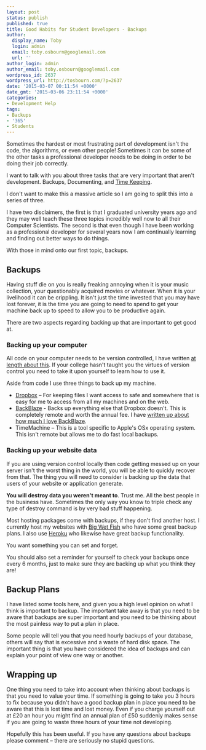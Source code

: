 ```yaml
---
layout: post
status: publish
published: true
title: Good Habits for Student Developers - Backups
author:
  display_name: Toby
  login: admin
  email: toby.osbourn@googlemail.com
  url: ''
author_login: admin
author_email: toby.osbourn@googlemail.com
wordpress_id: 2637
wordpress_url: http://tosbourn.com/?p=2637
date: '2015-03-07 00:11:54 +0000'
date_gmt: '2015-03-06 23:11:54 +0000'
categories:
- Development Help
tags:
- Backups
- '365'
- Students
---
```

Sometimes the hardest or most frustrating part of development isn't the code, the algorithms, or even other people! Sometimes it can be some of the other tasks a professional developer needs to be doing in order to be doing their job correctly.

I want to talk with you about three tasks that are very important that aren't development. Backups, Documenting, and [Time Keeping](/good-habits-for-student-developers-time-keeping/).

<p>I don't want to make this a massive article so I am going to split this into a series of three.</p>
<p>I have two disclaimers, the first is that I graduated university years ago and they may well teach these three topics incredibly well now to all their Computer Scientists. The second is that even though I have been working as a professional developer for several years now I am continually learning and finding out better ways to do things.</p>
<p>With those in mind onto our first topic, backups.</p>
<h2>Backups</h2>
<p>Having stuff die on you is really freaking annoying when it is your music collection, your questionably acquired movies or whatever. When it is your livelihood it can be crippling. It isn't just the time invested that you may have lost forever, it is the time you are going to need to spend to get your machine back up to speed to allow you to be productive again.</p>
<p>There are two aspects regarding backing up that are important to get good at.</p>
<h3>Backing up your computer</h3>
<p>All code on your computer needs to be version controlled, I have written <a href="http://thetomorrowlab.com/2015/02/why-web-developers-should-use-version-control/">at length about this</a>. If your college hasn't taught you the virtues of version control you need to take it upon yourself to learn how to use it.</p>
<p>Aside from code I use three things to back up my machine.</p>
<ul>
<li><a href="https://db.tt/IlOuq8C">Dropbox</a> – For keeping files I want access to safe and somewhere that is easy for me to access from all my machines and on the web.</li>
<li><a href="https://secure.backblaze.com/r/01tl1n">BackBlaze</a> - Backs up everything else that Dropbox doesn't. This is completely remote and worth the annual fee. I have <a href="http://tosbourn.com/backblaze-part-great-backup-solution/">written up about how much I love BackBlaze</a>.</li>
<li>TimeMachine – This is a tool specific to Apple's OSx operating system. This isn't remote but allows me to do fast local backups.</li>
</ul>
<h3>Backing up your website data</h3>
<p>If you are using version control locally then code getting messed up on your server isn't the worst thing in the world, you will be able to quickly recover from that. The thing you will need to consider is backing up the data that users of your website or application generate.</p>
<p><strong>You will destroy data you weren't meant to</strong>. Trust me. All the best people in the business have. Sometimes the only way you know to triple check any type of destroy command is by very bad stuff happening.</p>
<p>Most hosting packages come with backups, if they don't find another host. I currently host my websites with <a href="http://www.bigwetfish.co.uk/whmcs/aff.php?aff=264">Big Wet Fish</a> who have some great backup plans. I also use <a href="http://heroku.com">Heroku</a> who likewise have great backup functionality.</p>
<p>You want something you can set and forget.</p>
<p>You should also set a reminder for yourself to check your backups once every 6 months, just to make sure they are backing up what you think they are!</p>
<h2>Backup Plans</h2>
<p>I have listed some tools here, and given you a high level opinion on what I think is important to backup. The important take away is that you need to be aware that backups are super important and you need to be thinking about the most painless way to put a plan in place.</p>
<p>Some people will tell you that you need hourly backups of your database, others will say that is excessive and a waste of hard disk space. The important thing is that you have considered the idea of backups and can explain your point of view one way or another.</p>
<h2>Wrapping up</h2>
<p>One thing you need to take into account when thinking about backups is that you need to value your time. If something is going to take you 3 hours to fix because you didn't have a good backup plan in place you need to be aware that this is lost time and lost money. Even if you charge yourself out at £20 an hour you might find an annual plan of £50 suddenly makes sense if you are going to waste three hours of your time not developing.</p>
<p>Hopefully this has been useful. If you have any questions about backups please comment – there are seriously no stupid questions.</p>
